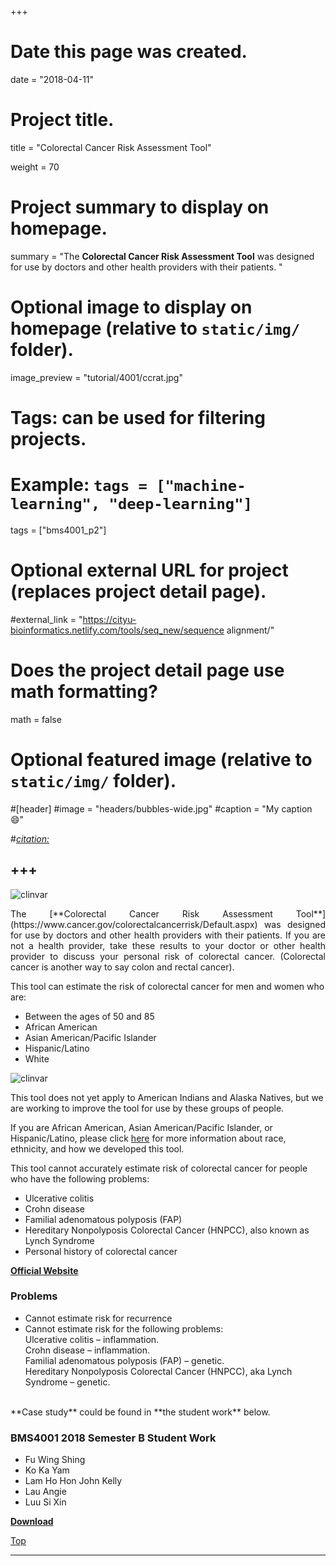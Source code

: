 +++
# Date this page was created.
date = "2018-04-11"

# Project title.
title = "Colorectal Cancer Risk Assessment Tool"

weight = 70
# Project summary to display on homepage.
summary = "The **Colorectal Cancer Risk Assessment Tool** was designed for use by doctors and other health providers with their patients. "

# Optional image to display on homepage (relative to `static/img/` folder).
image_preview = "tutorial/4001/ccrat.jpg"

# Tags: can be used for filtering projects.
# Example: `tags = ["machine-learning", "deep-learning"]`
tags = ["bms4001_p2"]

# Optional external URL for project (replaces project detail page).
#external_link = "https://cityu-bioinformatics.netlify.com/tools/seq_new/sequence alignment/"


# Does the project detail page use math formatting?
math = false

# Optional featured image (relative to `static/img/` folder).
#[header]
#image = "headers/bubbles-wide.jpg"
#caption = "My caption :smile:"

#*[citation:](http://www.sequence-alignment.com/)*

+++
---
<img src="/img/tutorial/4001/ccrat.jpg" alt="clinvar" align="center">

<span id="top"></span>

<p align="justify">The [**Colorectal Cancer Risk Assessment Tool**](https://www.cancer.gov/colorectalcancerrisk/Default.aspx) was designed for use by doctors and other health providers with their patients. If you are not a health provider, take these results to your doctor or other health provider to discuss your personal risk of colorectal cancer. (Colorectal cancer is another way to say colon and rectal cancer). 

This tool can estimate the risk of colorectal cancer for men and women who are:

* Between the ages of 50 and 85
* African American
* Asian American/Pacific Islander
* Hispanic/Latino
* White

<img src="/img/tutorial/4001/ccrat2.png" alt="clinvar" align="center">

This tool does not yet apply to American Indians and Alaska Natives, but we are working to improve the tool for use by these groups of people.

If you are African American, Asian American/Pacific Islander, or Hispanic/Latino, please click [here](https://www.cancer.gov/colorectalcancerrisk/def-other-races.aspx) for more information about race, ethnicity, and how we developed this tool.

This tool cannot accurately estimate risk of colorectal cancer for people who have the following problems:

* Ulcerative colitis
* Crohn disease
* Familial adenomatous polyposis (FAP)
* Hereditary Nonpolyposis Colorectal Cancer (HNPCC), also known as Lynch Syndrome
* Personal history of colorectal cancer


[**Official Website**](https://www.cancer.gov/colorectalcancerrisk/Default.aspx)

### Problems

* Cannot estimate risk for recurrence
* Cannot estimate risk for the following problems:<br>Ulcerative colitis – inflammation. <br>Crohn disease – inflammation. <br>Familial adenomatous polyposis (FAP) – genetic. <br>Hereditary Nonpolyposis Colorectal Cancer (HNPCC), aka Lynch Syndrome – genetic.

<br>
**Case study** could be found in **the student work** below.

### BMS4001 2018 Semester B Student Work

* Fu Wing Shing 
* Ko Ka Yam 
* Lam Ho Hon John Kelly 
* Lau Angie 
* Luu Si Xin 

[**Download**](https://doc-0s-b4-docs.googleusercontent.com/docs/securesc/e26fd49upnna624jdr6rqrvfbll89ce5/9usac3j5u45etc12jblcpdfmrd2r4oii/1524916800000/07193667370322989573/07193667370322989573/1H6eVprAYtZJa-A41z0Q_sKHQKxA6HtMF?e=download)

[<i class="fa fa-hand-o-up fa-1x "></i>Top](#top)

---